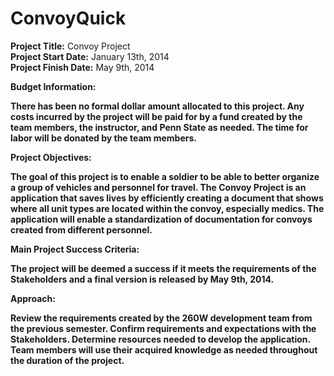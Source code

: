 ConvoyQuick
===========
<strong>Project Title:</strong> Convoy Project<br /> 
<strong>Project Start Date:</strong> January 13th, 2014<br /> 
<strong>Project Finish Date:</strong> May 9th, 2014<br /> 

<strong><strong>Budget Information:</strong>

<p>There has been no formal dollar amount allocated to this project. Any costs incurred by the project will be paid for by a fund created by the team members, the instructor, and Penn State as needed. The time for labor will be donated by the team members.</p>

<strong>Project Objectives:</strong>

<p>The goal of this project is to enable a soldier to be able to better organize a group of vehicles and personnel for travel. The Convoy Project is an application that saves lives by efficiently creating a document that shows where all unit types are located within the convoy, especially medics. The application will enable a standardization of documentation for convoys created from different personnel.</p>

<strong>Main Project Success Criteria:</strong>

<p>The project will be deemed a success if it meets the requirements of the Stakeholders and a final version is released by May 9th, 2014.</p>

<strong>Approach:</strong>

<p>Review the requirements created by the 260W development team from the previous semester. Confirm requirements and expectations with the Stakeholders. Determine resources needed to develop the application. Team members will use their acquired knowledge as needed throughout the duration of the project.</p>
